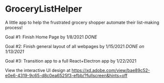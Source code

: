 # GroceryListHelper
A little app to help the frustrated grocery shopper automate their list-making process!

Goal #1: Finish Home Page by 1/8/2021 *DONE*

Goal #2: Finish general layout of all webpages by 1/15/2021 *DONE on 1/13/2021*

Goal #3: Transition app to a full React+Electron app by 1/22/2021

View the interactive UI design at https://xd.adobe.com/view/bae89c52-e0e6-4319-9c65-d8c0ea6525f3-efbb/?fullscreen&hints=off
